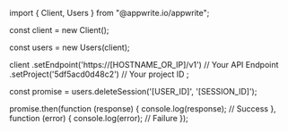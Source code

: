 import { Client, Users } from "@appwrite.io/appwrite";

const client = new Client();

const users = new Users(client);

client
    .setEndpoint('https://[HOSTNAME_OR_IP]/v1') // Your API Endpoint
    .setProject('5df5acd0d48c2') // Your project ID
;

const promise = users.deleteSession('[USER_ID]', '[SESSION_ID]');

promise.then(function (response) {
    console.log(response); // Success
}, function (error) {
    console.log(error); // Failure
});